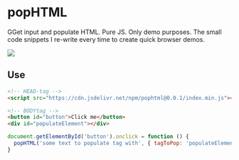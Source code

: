 # popHTML
GGet input and populate HTML. Pure JS. Only demo purposes. The small code snippets I re-write every time to create quick browser demos.

[![](https://data.jsdelivr.com/v1/package/npm/pophtml/badge?style=rounded)](https://www.jsdelivr.com/package/npm/pophtml)

## Use


```HTML
<!-- HEAD-tag -->
<script src="https://cdn.jsdelivr.net/npm/pophtml@0.0.1/index.min.js"></script>

<!-- BODYtag -->
<button id="button">Click me</button>
<div id="populateElement"></div>
```

```javaScript
document.getElementById('button').onclick = function () {
  popHTML('some text to populate tag with', { tagToPop: 'populateElement', tagToPopWith: 'div', append: true })
}
```
